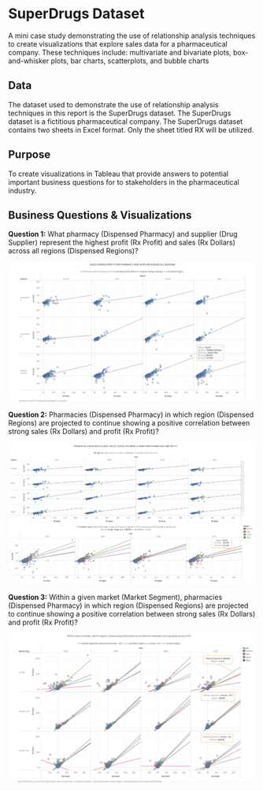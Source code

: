 # SuperDrugs Dataset
A mini case study demonstrating the use of relationship analysis techniques to create visualizations that explore sales data for a pharmaceutical company. These techniques include: multivariate and bivariate plots, box-and-whisker plots, bar charts, scatterplots, and bubble charts

## Data
The dataset used to demonstrate the use of relationship analysis techniques in this report is the SuperDrugs dataset. The SuperDrugs dataset is a fictitious pharmaceutical company. The SuperDrugs dataset contains two sheets in Excel format. Only the sheet titled RX will be utilized.

## Purpose
To create visualizations in Tableau that provide answers to potential important business questions for to stakeholders in the pharmaceutical industry.

## Business Questions & Visualizations

**Question 1:** What pharmacy (Dispensed Pharmacy) and supplier (Drug Supplier) represent the highest profit (Rx Profit) and sales (Rx Dollars) across all regions (Dispensed Regions)?

![](https://github.com/martell-n-tardy/Data-Visualization/blob/main/SuperDrugs%20Dataset/Dashboards/Question1.png)

**Question 2:** Pharmacies (Dispensed Pharmacy) in which region (Dispensed Regions) are projected to continue showing a positive correlation between strong sales (Rx Dollars) and profit (Rx Profit)?

![](https://github.com/martell-n-tardy/Data-Visualization/blob/main/SuperDrugs%20Dataset/Dashboards/Question2.png)

**Question 3:** Within a given market (Market Segment), pharmacies (Dispensed Pharmacy) in which region (Dispensed Regions) are projected to continue showing a positive correlation between strong sales (Rx Dollars) and profit (Rx Profit)?

![](https://github.com/martell-n-tardy/Data-Visualization/blob/main/SuperDrugs%20Dataset/Dashboards/Question3.png)
